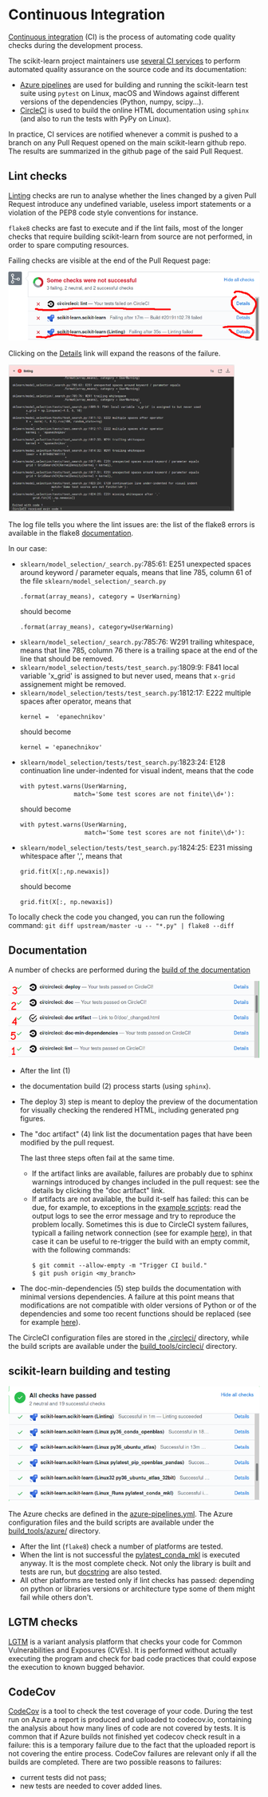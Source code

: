 # Continuous Integration

[Continuous integration](https://en.wikipedia.org/wiki/Continuous_integration) (CI) is the process of automating code quality checks during the development process.

The scikit-learn project maintainers use [several CI services](https://scikit-learn.org/stable/developers/contributing.html#continuous-integration-ci) to perform automated quality assurance on the source code and its documentation:
- [Azure pipelines](https://azure.microsoft.com/en-us/services/devops/pipelines/) are used for building and running the scikit-learn test suite using `pytest` on Linux, macOS and Windows against different versions of the dependencies (Python, numpy, scipy...).
- [CircleCI](https://circleci.com/) is used to build the online HTML documentation using `sphinx` (and also to run the tests with PyPy on Linux).

In practice, CI services are notified whenever a commit is pushed to a branch on any Pull Request opened on the main scikit-learn github repo. The results are summarized in the github page of the said Pull Request.


## Lint checks

[Linting](https://en.wikipedia.org/wiki/Lint_(software)) checks are run to analyse whether the lines changed by a given Pull Request introduce any undefined variable, useless import statements or a violation of the PEP8 code style conventions for instance.

`flake8` checks are fast to execute and if the lint fails, most of the longer checks that require building scikit-learn from source are not performed, in order to spare computing resources.

Failing checks are visible at the end of the Pull Request page:

![Failing lint check](images/linting-crop.png)

Clicking on the [Details](https://app.circleci.com/pipelines/github/scikit-learn/scikit-learn/jobs/81249) link will expand
the reasons of the failure.

<a href="https://app.circleci.com/pipelines/github/scikit-learn/scikit-learn/jobs/81249" target="_blank">
  <img src="images/cidoclint.png" width="90%" />
</a>

The log file tells you where the lint issues are: the list of the flake8 errors is available in the flake8
[documentation](https://flake8.pycqa.org/en/latest/user/error-codes.html).

In our case:
- `sklearn/model_selection/_search.py`:785:61: E251 unexpected spaces around keyword / parameter equals, means that
  line 785, column 61 of the file `sklearn/model_selection/_search.py`
  ```
  .format(array_means), category = UserWarning)
  ```
  should become
  ```
  .format(array_means), category=UserWarning)
  ```
- `sklearn/model_selection/_search.py`:785:76: W291 trailing whitespace, means that line 785, column 76 there is a trailing
  space at the end of the line that should be removed.
- `sklearn/model_selection/tests/test_search.py`:1809:9: F841 local variable 'x_grid' is assigned to but never used, means
  that `x-grid` assignement might be removed.
- `sklearn/model_selection/tests/test_search.py`:1812:17: E222 multiple spaces after operator, means that
  ```
  kernel =  'epanechnikov' 
  ```
  should become
  ```
  kernel = 'epanechnikov'
  ```
- `sklearn/model_selection/tests/test_search.py`:1823:24: E128 continuation line under-indented for visual indent, means that
  the code
  ```
  with pytest.warns(UserWarning,
                 match='Some test scores are not finite\\d+'):
  ```
  should become
  ```
  with pytest.warns(UserWarning,
                    match='Some test scores are not finite\\d+'):
  ```
- `sklearn/model_selection/tests/test_search.py`:1824:25: E231 missing whitespace after ',', means that
  ```
  grid.fit(X[:,np.newaxis])
  ```
  should become
  ```
  grid.fit(X[:, np.newaxis])
  ```


To locally check the code you changed, you can run the following command:
``
git diff upstream/master -u -- "*.py" | flake8 --diff
``

## Documentation

A number of checks are performed during the [build of the documentation](https://scikit-learn.org/stable/developers/contributing.html#documentation)

![CircleCI checks](images/circleci.png)

- After the lint (1)
- the documentation build (2) process starts (using `sphinx`).
- The deploy 3) step is meant to deploy the preview of the documentation for visually checking the rendered HTML, including generated png figures.
- The "doc artifact" (4) link list the documentation pages that have been modified by the pull request.

  The last three steps often fail at the same time.
  - If the artifact links are available, failures are probably due to sphinx warnings introduced by changes included in the pull request: see the details by clicking the "doc artifact" link.
  - If artifacts are not available, the build it-self has failed: this can be due, for example, to exceptions in the
    [example scripts](https://github.com/scikit-learn/scikit-learn/tree/master/examples): read the output logs to see the error message and try to reproduce the problem locally.
    Sometimes this is due to CircleCI system failures, typicall a failing network connection (see for example
    [here](https://app.circleci.com/pipelines/github/maikia/scikit-learn/128/workflows/50aac418-6e87-4f10-98e8-4d5c5b5df460/jobs/328/steps)),
    in that case it can be useful to re-trigger the build with an empty commit, with the following commands:
    ```
    $ git commit --allow-empty -m "Trigger CI build."
    $ git push origin <my_branch>
    ```
- The doc-min-dependencies (5) step builds the documentation with minimal versions dependencies.
  A failure at this point means that modifications are not compatible with older versions of Python or of the dependencies
  and some too recent functions should be replaced (see for example [here](https://circleci.com/gh/scikit-learn/scikit-learn/106882?utm_campaign=vcs-integration-link&utm_medium=referral&utm_source=github-build-link)).

The CircleCI configuration files are stored in the [.circleci/](https://github.com/scikit-learn/scikit-learn/tree/master/.circleci) directory, while the build scripts are available under the [build_tools/circleci/](https://github.com/scikit-learn/scikit-learn/tree/master/build_tools/circle) directory.

## scikit-learn building and testing

![Azure checks](images/azure.png)

The Azure checks are defined in the [azure-pipelines.yml](https://github.com/scikit-learn/scikit-learn/blob/master/azure-pipelines.yml).
The Azure configuration files and the build scripts are available under the [build_tools/azure/](https://github.com/scikit-learn/scikit-learn/tree/master/build_tools/azure) directory.
- After the lint (`flake8`) check a number of platforms are tested.
- When the lint is not successful the [pylatest_conda_mkl](https://github.com/scikit-learn/scikit-learn/blob/442abb10ffb54358a750f0f07d983b67d0c73eab/azure-pipelines.yml#L75) is executed anyway. It is the most complete check.
  Not only the library is built and tests are run, but [docstring](https://github.com/scikit-learn/scikit-learn/blob/442abb10ffb54358a750f0f07d983b67d0c73eab/build_tools/azure/posix.yml#L41) are also tested.
- All other platforms are tested only if lint checks has passed: depending on python or libraries versions or architecture
  type some of them might fail while others don't.

## LGTM checks

[LGTM](https://lgtm.com/) is a variant analysis platform that checks your code for Common Vulnerabilities and Exposures
(CVEs). It is performed without actually executing the program and check for bad code practices that could expose the
execution to known bugged behavior.

## CodeCov

[CodeCov](https://codecov.io/) is a tool to check the test coverage of your code.
During the test run on Azure a report is produced and uploaded to codecov.io, containing the analysis about how many lines
of code are not covered by tests.
It is common that if Azure builds not finished yet codecov check result in a failure: this is a temporary failure due to the
fact that the uploaded report is not covering the entire process.
CodeCov failures are relevant only if all the builds are completed. There are two possible reasons to failures:
- current tests did not pass;
- new tests are needed to cover added lines.
